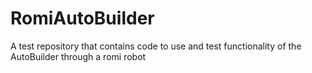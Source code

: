 # RomiAutoBuilder
A test repository that contains code to use and test functionality of the AutoBuilder through a romi robot

